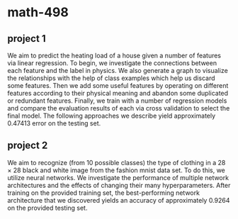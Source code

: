 # math-498
## project 1
We aim to predict the heating load of a house given a number of features via linear regression. To begin,
we investigate the connections between each feature and the label in physics. We also generate a graph
to visualize the relationships with the help of class examples which help us discard some features. Then
we add some useful features by operating on different features according to their physical meaning and
abandon some duplicated or redundant features. Finally, we train with a number of regression models
and compare the evaluation results of each via cross validation to select the final model. The following
approaches we describe yield approximately 0.47413 error on the testing set.
## project 2
We aim to recognize (from 10 possible classes) the type of clothing in a 28 × 28 black and white
image from the fashion mnist data set. To do this, we utilize neural networks. We investigate the
performance of multiple network architectures and the effects of changing their many hyperparameters.
After training on the provided training set, the best-performing network architecture that we discovered
yields an accuracy of approximately 0.9264 on the provided testing set.
